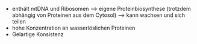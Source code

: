- enthält mtDNA und Ribosomen 
--> eigene Proteinbiosynthese (trotzdem abhängig von Proteinen aus dem Cytosol) --> kann wachsen und sich teilen 
- hohe Konzentration an wasserlöslichen Proteinen
- Gelartige Konsistenz
